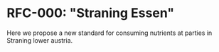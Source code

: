 # RFC-000: "Straning Essen"
Here we propose a new standard for consuming nutrients at parties in Straning lower austria.
